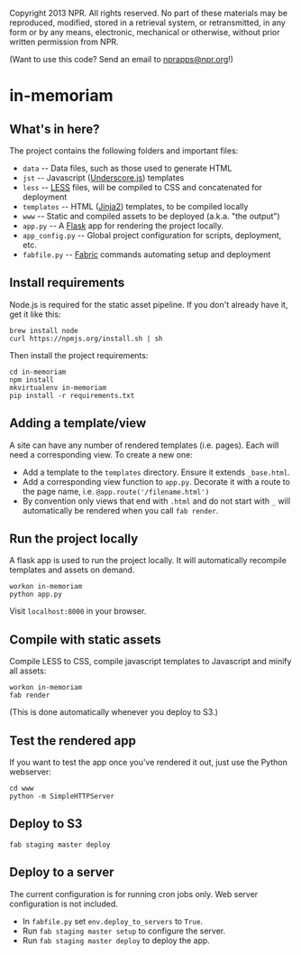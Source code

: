 Copyright 2013 NPR.  All rights reserved.  No part of these materials may be reproduced, modified, stored in a retrieval system, or retransmitted, in any form or by any means, electronic, mechanical or otherwise, without prior written permission from NPR.

(Want to use this code? Send an email to nprapps@npr.org!)

in-memoriam
=========================

What's in here?
---------------

The project contains the following folders and important files:

* ``data`` -- Data files, such as those used to generate HTML
* ``jst`` -- Javascript ([Underscore.js](http://documentcloud.github.com/underscore/#template)) templates 
* ``less`` -- [LESS](http://lesscss.org/) files, will be compiled to CSS and concatenated for deployment
* ``templates`` -- HTML ([Jinja2](http://jinja.pocoo.org/docs/)) templates, to be compiled locally
* ``www`` -- Static and compiled assets to be deployed (a.k.a. "the output")
* ``app.py`` -- A [Flask](http://flask.pocoo.org/) app for rendering the project locally.
* ``app_config.py`` -- Global project configuration for scripts, deployment, etc.
* ``fabfile.py`` -- [Fabric](http://docs.fabfile.org/en/latest/) commands automating setup and deployment

Install requirements
--------------------

Node.js is required for the static asset pipeline. If you don't already have it, get it like this:

```
brew install node
curl https://npmjs.org/install.sh | sh
```

Then install the project requirements:

```
cd in-memoriam
npm install
mkvirtualenv in-memoriam
pip install -r requirements.txt
```

Adding a template/view
----------------------

A site can have any number of rendered templates (i.e. pages). Each will need a corresponding view. To create a new one:

* Add a template to the ``templates`` directory. Ensure it extends ``_base.html``.
* Add a corresponding view function to ``app.py``. Decorate it with a route to the page name, i.e. ``@app.route('/filename.html')``
* By convention only views that end with ``.html`` and do not start with ``_``  will automatically be rendered when you call ``fab render``. 

Run the project locally
-----------------------

A flask app is used to run the project locally. It will automatically recompile templates and assets on demand.

```
workon in-memoriam
python app.py
```

Visit ``localhost:8000`` in your browser.

Compile with static assets
--------------------------

Compile LESS to CSS, compile javascript templates to Javascript and minify all assets:

```
workon in-memoriam 
fab render 
```

(This is done automatically whenever you deploy to S3.)

Test the rendered app
---------------------

If you want to test the app once you've rendered it out, just use the Python webserver:

```
cd www
python -m SimpleHTTPServer
```

Deploy to S3
------------

```
fab staging master deploy
```

Deploy to a server
------------------

The current configuration is for running cron jobs only. Web server configuration is not included.

* In ``fabfile.py`` set ``env.deploy_to_servers`` to ``True``.
* Run ``fab staging master setup`` to configure the server.
* Run ``fab staging master deploy`` to deploy the app. 
